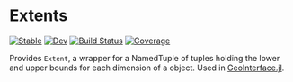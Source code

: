 # Extents

[![Stable](https://img.shields.io/badge/docs-stable-blue.svg)](https://rafaqz.github.io/Extents.jl/stable)
[![Dev](https://img.shields.io/badge/docs-dev-blue.svg)](https://rafaqz.github.io/Extents.jl/dev)
[![Build Status](https://github.com/rafaqz/Extents.jl/actions/workflows/CI.yml/badge.svg?branch=main)](https://github.com/rafaqz/Extents.jl/actions/workflows/CI.yml?query=branch%3Amain)
[![Coverage](https://codecov.io/gh/rafaqz/Extents.jl/branch/main/graph/badge.svg)](https://codecov.io/gh/rafaqz/Extents.jl)

Provides `Extent`, a wrapper for a NamedTuple of tuples holding the lower and upper bounds for each dimension of a object. Used in [GeoInterface.jl](https://github.com/JuliaGeo/GeoInterface.jl/).
